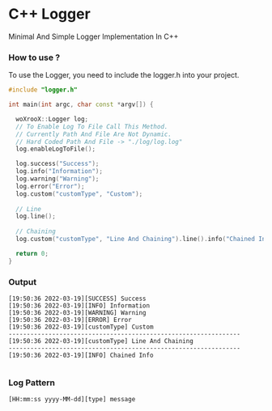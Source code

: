 # C++ Logger
Minimal And Simple Logger Implementation In C++

### How to use ?
To use the Logger, you need to include the logger.h into your project.
```C++
#include "logger.h"

int main(int argc, char const *argv[]) {

  woXrooX::Logger log;
  // To Enable Log To File Call This Method.
  // Currently Path And File Are Not Dynamic.
  // Hard Coded Path And File -> "./log/log.log"
  log.enableLogToFile();

  log.success("Success");
  log.info("Information");
  log.warning("Warning");
  log.error("Error");
  log.custom("customType", "Custom");
  
  // Line
  log.line();
  
  // Chaining
  log.custom("customType", "Line And Chaining").line().info("Chained Info);

  return 0;
}
```
### Output
```
[19:50:36 2022-03-19][SUCCESS] Success
[19:50:36 2022-03-19][INFO] Information
[19:50:36 2022-03-19][WARNING] Warning
[19:50:36 2022-03-19][ERROR] Error
[19:50:36 2022-03-19][customType] Custom
----------------------------------------------------------------
[19:50:36 2022-03-19][customType] Line And Chaining
----------------------------------------------------------------
[19:50:36 2022-03-19][INFO] Chained Info


```
### Log Pattern
```
[HH:mm:ss yyyy-MM-dd][type] message
```

